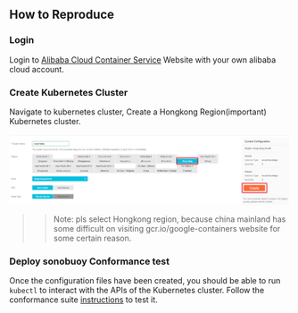 ## How to Reproduce

### Login

Login to [Alibaba Cloud Container Service](https://cs.console.aliyun.com/) Website with your own alibaba cloud account.

### Create Kubernetes Cluster

Navigate to kubernetes cluster, Create a Hongkong Region(important) Kubernetes cluster.

![](cluster.png)

>> Note:
>> pls select Hongkong region, because china mainland has some difficult on visiting
>> gcr.io/google-containers website for some certain reason.

### Deploy sonobuoy Conformance test

Once the configuration files have been created, you should be able to run `kubectl` to interact with the APIs of the Kubernetes cluster. Follow the conformance suite [instructions](https://github.com/cncf/k8s-conformance/blob/master/instructions.md#running) to test it.